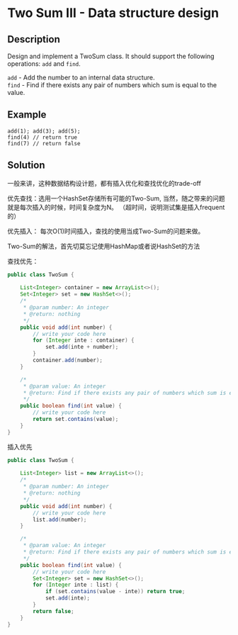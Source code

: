 # Two Sum III - Data structure design

## Description

Design and implement a TwoSum class. It should support the following operations: `add` and `find`.

`add` - Add the number to an internal data structure.  
`find` - Find if there exists any pair of numbers which sum is equal to the value.

## Example

```text
add(1); add(3); add(5);
find(4) // return true
find(7) // return false
```

## Solution

一般来讲，这种数据结构设计题，都有插入优化和查找优化的trade-off

优先查找：选用一个HashSet存储所有可能的Two-Sum, 当然，随之带来的问题就是每次插入的时候，时间复杂度为N。 （超时间，说明测试集是插入frequent的）

优先插入： 每次O\(1\)时间插入，查找的使用当成Two-Sum的问题来做。

Two-Sum的解法，首先切莫忘记使用HashMap或者说HashSet的方法

查找优先：

```java
public class TwoSum {
    
    List<Integer> container = new ArrayList<>();
    Set<Integer> set = new HashSet<>();
    /*
     * @param number: An integer
     * @return: nothing
     */
    public void add(int number) {
        // write your code here
        for (Integer inte : container) {
            set.add(inte + number);
        }
        container.add(number);
    }

    /*
     * @param value: An integer
     * @return: Find if there exists any pair of numbers which sum is equal to the value.
     */
    public boolean find(int value) {
        // write your code here
        return set.contains(value);
    }
}
```

插入优先

```java
public class TwoSum {
    
    List<Integer> list = new ArrayList<>();
    /*
     * @param number: An integer
     * @return: nothing
     */
    public void add(int number) {
        // write your code here
        list.add(number);
    }

    /*
     * @param value: An integer
     * @return: Find if there exists any pair of numbers which sum is equal to the value.
     */
    public boolean find(int value) {
        // write your code here
        Set<Integer> set = new HashSet<>();
        for (Integer inte : list) {
            if (set.contains(value - inte)) return true;
            set.add(inte);
        }
        return false;
    }
}
```

















